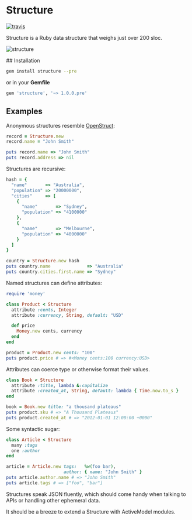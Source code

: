 # Structure

[![travis][1]][2]

Structure is a Ruby data structure that weighs just over 200 sloc.

![structure][3]

## Installation

```bash
gem install structure --pre
```

or in your **Gemfile**

```ruby
gem 'structure', '~> 1.0.0.pre'
```

## Examples

Anonymous structures resemble [OpenStruct][4]:

```ruby
record = Structure.new
record.name = "John Smith"

puts record.name => "John Smith"
puts record.address => nil
```

Structures are recursive:

```ruby
hash = {
  "name"       => "Australia",
  "population" => "20000000",
  "cities"     => [
    {
      "name"       => "Sydney",
      "population" => "4100000"
    },
    {
      "name"       => "Melbourne",
      "population" => "4000000"
    }
  ]
}

country = Structure.new hash
puts country.name              => "Australia"
puts country.cities.first.name => "Sydney"
```

Named structures can define attributes:

```ruby
require 'money'

class Product < Structure
  attribute :cents, Integer
  attribute :currency, String, default: "USD"

  def price
    Money.new cents, currency
  end
end

product = Product.new cents: "100"
puts product.price # => #<Money cents:100 currency:USD>
```

Attributes can coerce type or otherwise format their values.

```ruby
class Book < Structure
  attribute :title, lambda &:capitalize
  attribute :created_at, String, default: lambda { Time.now.to_s }
end

book = Book.new title: "a thousand plateaus"
puts product.sku # => "A Thousand Plateaus"
puts product.created_at # => "2012-01-01 12:00:00 +0000"
```

Some syntactic sugar:

```ruby
class Article < Structure
  many :tags
  one :author
end

article = Article.new tags:   %w(foo bar),
                      author: { name: "John Smith" }
puts article.author.name # => "John Smith"
puts article.tags # => ["foo", "bar"]
```

Structures speak JSON fluently, which should come handy when talking to APIs or
handling other ephemeral data.

It should be a breeze to extend a Structure with ActiveModel modules.

[1]: https://secure.travis-ci.org/hakanensari/structure.png
[2]: http://travis-ci.org/hakanensari/structure
[3]: http://f.cl.ly/items/2u2v0e3k2I3w1A0y2e25/ruby.png
[4]: http://ruby-doc.org/stdlib-1.9.3/libdoc/ostruct/rdoc/OpenStruct.html
